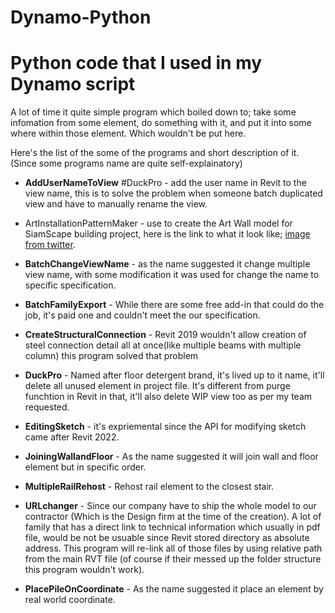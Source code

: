 # Dynamo-Python
# Python code that I used in my Dynamo script

A lot of time it quite simple program which boiled down to; take some infomation from some element, do something with it, and put it into some where within those element. Which wouldn't be put here.

Here's the list of the some of the programs and short description of it. (Since some programs name are quite self-explainatory)

* **AddUserNameToView** #DuckPro - add the user name in Revit to the view name, this is to solve the problem when someone batch duplicated view and have to manually rename the view.

* ArtInstallationPatternMaker - use to create the Art Wall model for SiamScape building project, here is the link to what it look like; [image from twitter](https://twitter.com/hashtag/%E0%B8%AA%E0%B8%A2%E0%B8%B2%E0%B8%A1%E0%B8%AA%E0%B9%80%E0%B8%84%E0%B8%9B).

* **BatchChangeViewName** - as the name suggested it change multiple view name, with some modification it was used for change the name to specific specification.

* **BatchFamilyExport** - While there are some free add-in that could do the job, it's paid one and couldn't meet the our specification.

* **CreateStructuralConnection** - Revit 2019 wouldn't allow creation of steel connection detail all at once(like multiple beams with multiple column) this program solved that problem

* **DuckPro** - Named after floor detergent brand, it's lived up to it name, it'll delete all unused element in project file. It's different from purge funchtion in Revit in that, it'll also delete WIP view too as per my team requested.

* **EditingSketch** - it's expriemental since the API for modifying sketch came after Revit 2022.

* **JoiningWallandFloor** - As the name suggested it will join wall and floor element but in specific order.

* **MultipleRailRehost** - Rehost rail element to the closest stair.

* **URLchanger** - Since our company have to ship the whole model to our contractor (Which is the Design firm at the time of the creation). A lot of family that has a direct link to technical information which usually in pdf file, would be not be usuable since Revit stored directory as absolute address. This program will re-link all of those files by using relative path from the main RVT file (of course if their messed up the folder structure this program wouldn't work).

* **PlacePileOnCoordinate** - As the name suggested it place an element by real world coordinate.
